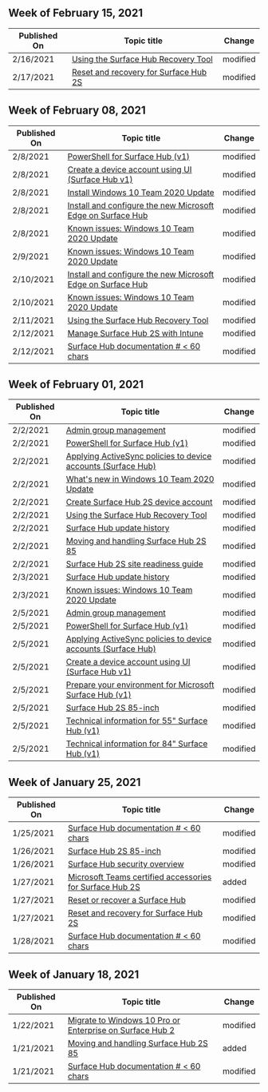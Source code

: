 <!-- This file is generated automatically each week. Changes made to this file will be overwritten.-->



## Week of February 15, 2021


| Published On |Topic title | Change |
|------|------------|--------|
| 2/16/2021 | [Using the Surface Hub Recovery Tool](/surface-hub/surface-hub-recovery-tool) | modified |
| 2/17/2021 | [Reset and recovery for Surface Hub 2S](/surface-hub/surface-hub-2s-recover-reset) | modified |


## Week of February 08, 2021


| Published On |Topic title | Change |
|------|------------|--------|
| 2/8/2021 | [PowerShell for Surface Hub (v1)](/surface-hub/appendix-a-powershell-scripts-for-surface-hub) | modified |
| 2/8/2021 | [Create a device account using UI (Surface Hub v1)](/surface-hub/create-a-device-account-using-office-365) | modified |
| 2/8/2021 | [Install Windows 10 Team 2020 Update](/surface-hub/surface-hub-2020-update) | modified |
| 2/8/2021 | [Install and configure the new Microsoft Edge on Surface Hub](/surface-hub/surface-hub-install-chromium-edge) | modified |
| 2/8/2021 | [Known issues: Windows 10 Team 2020 Update](/surface-hub/surface-hub-2020-team-update-known-issues) | modified |
| 2/9/2021 | [Known issues: Windows 10 Team 2020 Update](/surface-hub/surface-hub-2020-team-update-known-issues) | modified |
| 2/10/2021 | [Install and configure the new Microsoft Edge on Surface Hub](/surface-hub/surface-hub-install-chromium-edge) | modified |
| 2/10/2021 | [Known issues: Windows 10 Team 2020 Update](/surface-hub/surface-hub-2020-team-update-known-issues) | modified |
| 2/11/2021 | [Using the Surface Hub Recovery Tool](/surface-hub/surface-hub-recovery-tool) | modified |
| 2/12/2021 | [Manage Surface Hub 2S with Intune](/surface-hub/surface-hub-2s-manage-intune) | modified |
| 2/12/2021 | [Surface Hub documentation # < 60 chars](/surface-hub/index) | modified |


## Week of February 01, 2021


| Published On |Topic title | Change |
|------|------------|--------|
| 2/2/2021 | [Admin group management](/surface-hub/admin-group-management-for-surface-hub) | modified |
| 2/2/2021 | [PowerShell for Surface Hub (v1)](/surface-hub/appendix-a-powershell-scripts-for-surface-hub) | modified |
| 2/2/2021 | [Applying ActiveSync policies to device accounts (Surface Hub)](/surface-hub/apply-activesync-policies-for-surface-hub-device-accounts) | modified |
| 2/2/2021 | [What's new in Windows 10 Team 2020 Update](/surface-hub/surface-hub-2020-update-whats-new) | modified |
| 2/2/2021 | [Create Surface Hub 2S device account](/surface-hub/surface-hub-2s-account) | modified |
| 2/2/2021 | [Using the Surface Hub Recovery Tool](/surface-hub/surface-hub-recovery-tool) | modified |
| 2/2/2021 | [Surface Hub update history](/surface-hub/surface-hub-update-history) | modified |
| 2/2/2021 | [Moving and handling Surface Hub 2S 85](/surface-hub/hub-move) | modified |
| 2/2/2021 | [Surface Hub 2S site readiness guide](/surface-hub/surface-hub-2s-site-readiness-guide) | modified |
| 2/3/2021 | [Surface Hub update history](/surface-hub/surface-hub-update-history) | modified |
| 2/3/2021 | [Known issues: Windows 10 Team 2020 Update](/surface-hub/surface-hub-2020-team-update-known-issues) | modified |
| 2/5/2021 | [Admin group management](/surface-hub/admin-group-management-for-surface-hub) | modified |
| 2/5/2021 | [PowerShell for Surface Hub (v1)](/surface-hub/appendix-a-powershell-scripts-for-surface-hub) | modified |
| 2/5/2021 | [Applying ActiveSync policies to device accounts (Surface Hub)](/surface-hub/apply-activesync-policies-for-surface-hub-device-accounts) | modified |
| 2/5/2021 | [Create a device account using UI (Surface Hub v1)](/surface-hub/create-a-device-account-using-office-365) | modified |
| 2/5/2021 | [Prepare your environment for Microsoft Surface Hub (v1)](/surface-hub/prepare-your-environment-for-surface-hub) | modified |
| 2/5/2021 | [Surface Hub 2S 85-inch](/surface-hub/surface-hub-2s-85) | modified |
| 2/5/2021 | [Technical information for 55" Surface Hub (v1)](/surface-hub/surface-hub-technical-55) | modified |
| 2/5/2021 | [Technical information for 84" Surface Hub (v1)](/surface-hub/surface-hub-technical-84) | modified |


## Week of January 25, 2021


| Published On |Topic title | Change |
|------|------------|--------|
| 1/25/2021 | [Surface Hub documentation # < 60 chars](/surface-hub/index) | modified |
| 1/26/2021 | [Surface Hub 2S 85-inch](/surface-hub/surface-hub-2s-85) | modified |
| 1/26/2021 | [Surface Hub security overview](/surface-hub/surface-hub-security) | modified |
| 1/27/2021 | [Microsoft Teams certified accessories for Surface Hub 2S](/surface-hub/surface-hub-2s-certifications) | added |
| 1/27/2021 | [Reset or recover a Surface Hub](/surface-hub/device-reset-surface-hub) | modified |
| 1/27/2021 | [Reset and recovery for Surface Hub 2S](/surface-hub/surface-hub-2s-recover-reset) | modified |
| 1/28/2021 | [Surface Hub documentation # < 60 chars](/surface-hub/index) | modified |


## Week of January 18, 2021


| Published On |Topic title | Change |
|------|------------|--------|
| 1/22/2021 | [Migrate to Windows 10 Pro or Enterprise on Surface Hub 2](/surface-hub/surface-hub-2s-migrate-os) | modified |
| 1/21/2021 | [Moving and handling Surface Hub 2S 85](/surface-hub/hub-move) | added |
| 1/21/2021 | [Surface Hub documentation # < 60 chars](/surface-hub/index) | modified |
